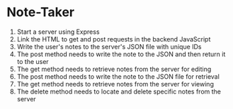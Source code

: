 # Note-Taker
1. Start a server using Express
2. Link the HTML to get and post requests in the backend JavaScript
3. Write the user's notes to the server's JSON file with unique IDs
4. The post method needs to write the note to the JSON and then return it to the user
5. The get method needs to retrieve notes from the server for editing
4. The post method needs to write the note to the JSON file for retrieval
5. The get method needs to retrieve notes from the server for viewing
6. The delete method needs to locate and delete specific notes from the server
